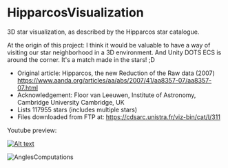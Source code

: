 # HipparcosVisualization
3D star visualization, as described by the Hipparcos star catalogue.

At the origin of this project: I think it would be valuable to have a way of visiting our star neighborhood in a 3D environment. And Unity DOTS ECS is around the corner. It's a match made in the stars! ;D

- Original article: Hipparcos, the new Reduction of the Raw data (2007) https://www.aanda.org/articles/aa/abs/2007/41/aa8357-07/aa8357-07.html
- Acknowledgement: Floor van Leeuwen, Institute of Astronomy, Cambridge University Cambridge, UK
- Lists 117955 stars (includes multiple stars)
- Files downloaded from FTP at: https://cdsarc.unistra.fr/viz-bin/cat/I/311

Youtube preview:

[![Alt text](https://img.youtube.com/vi/U95Rn8CZ970/0.jpg)](https://www.youtube.com/watch?v=U95Rn8CZ970)

![AnglesComputations](https://github.com/franckyin/HipparcosVisualization/blob/main/1.HipparcosData/PlxRaDeToDXYZ.png)
